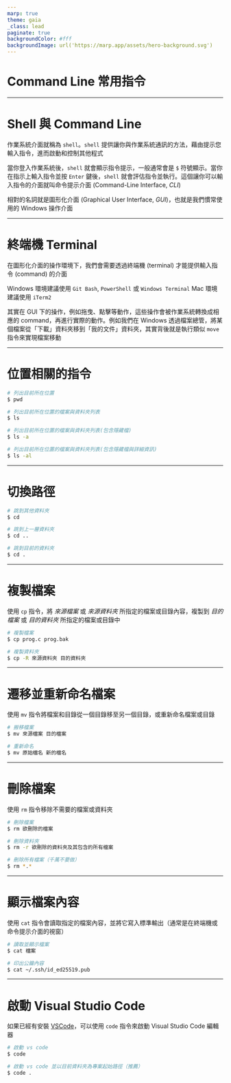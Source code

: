 ```yaml
---
marp: true
theme: gaia
_class: lead
paginate: true
backgroundColor: #fff
backgroundImage: url('https://marp.app/assets/hero-background.svg')
---
```


# **Command Line 常用指令**

---

# Shell 與 Command Line

作業系統介面就稱為 `shell`。`shell` 提供讓你與作業系統通訊的方法，藉由提示您輸入指令，進而啟動和控制其他程式

當你登入作業系統後，`shell` 就會顯示指令提示，一般通常會是 `$` 符號顯示。當你在指示上輸入指令並按 `Enter` 鍵後，`shell` 就會評估指令並執行。這個讓你可以輸入指令的介面就叫命令提示介面 (Command-Line Interface, *CLI*)

相對的名詞就是圖形化介面 (Graphical User Interface, *GUI*)，也就是我們慣常使用的 Windows 操作介面

---

# 終端機 Terminal

在圖形化介面的操作環境下，我們會需要透過終端機 (terminal) 才能提供輸入指令 (command) 的介面

Windows 環境建議使用 `Git Bash`, `PowerShell` 或 `Windows Terminal`
Mac 環境建議使用 `iTerm2`

其實在 GUI 下的操作，例如拖曳、點擊等動作，這些操作會被作業系統轉換成相應的 command，再進行實際的動作。例如我們在 Windows 透過檔案總管，將某個檔案從「下載」資料夾移到「我的文件」資料夾，其實背後就是執行類似 `move` 指令來實現檔案移動

---

# 位置相關的指令

```bash
# 列出目前所在位置
$ pwd

# 列出目前所在位置的檔案與資料夾列表
$ ls

# 列出目前所在位置的檔案與資料夾列表(包含隱藏檔)
$ ls -a

# 列出目前所在位置的檔案與資料夾列表(包含隱藏檔與詳細資訊)
$ ls -al
```

---

# 切換路徑

```bash
# 跳到其他資料夾
$ cd

# 跳到上一層資料夾
$ cd ..

# 跳到目前的資料夾
$ cd .
```

---

# 複製檔案

使用 `cp` 指令，將 *來源檔案* 或 *來源資料夾* 所指定的檔案或目錄內容，複製到 *目的檔案* 或 *目的資料夾* 所指定的檔案或目錄中

```bash
# 複製檔案
$ cp prog.c prog.bak

# 複製資料夾
$ cp -R 來源資料夾 目的資料夾
```

---

# 遷移並重新命名檔案

使用 `mv` 指令將檔案和目錄從一個目錄移至另一個目錄，或重新命名檔案或目錄

```bash
# 搬移檔案
$ mv 來源檔案 目的檔案

# 重新命名
$ mv 原始檔名 新的檔名
```

---

# 刪除檔案

使用 `rm` 指令移除不需要的檔案或資料夾

```bash
# 刪除檔案
$ rm 欲刪除的檔案

# 刪除資料夾
$ rm -r 欲刪除的資料夾及其包含的所有檔案

# 刪除所有檔案（千萬不要做）
$ rm *.*
```

---

# 顯示檔案內容

使用 `cat` 指令會讀取指定的檔案內容，並將它寫入標準輸出（通常是在終端機或命令提示介面的視窗）

```bash
# 讀取並顯示檔案
$ cat 檔案

# 印出公鑰內容
$ cat ~/.ssh/id_ed25519.pub
```

---

# 啟動 Visual Studio Code

如果已經有安裝 [VSCode](https://code.visualstudio.com/)，可以使用 `code` 指令來啟動 Visual Studio Code 編輯器

```bash
# 啟動 vs code
$ code

# 啟動 vs code 並以目前資料夾為專案起始路徑（推薦）
$ code .
```